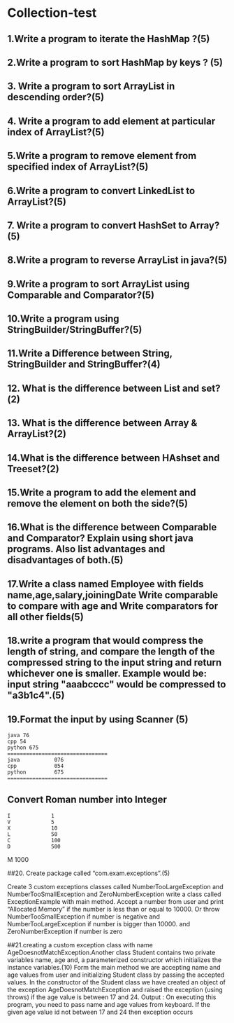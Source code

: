 # Collection-test
## 1.Write a program to iterate the HashMap ?(5)
## 2.Write a program to sort HashMap by keys ? (5)
## 3. Write a program to sort ArrayList in descending order?(5) 
## 4. Write a program to add element at particular index of ArrayList?(5)
## 5.Write a program to remove element from specified index of ArrayList?(5)
## 6.Write a program to convert LinkedList to ArrayList?(5)
## 7. Write a program to convert HashSet to Array? (5)
## 8.Write a program to reverse ArrayList in java?(5)
## 9.Write a program to sort ArrayList using Comparable and Comparator?(5) 
## 10.Write a program using StringBuilder/StringBuffer?(5)
## 11.Write a Difference between String, StringBuilder and StringBuffer?(4)
## 12. What is the difference between List and set?(2)
## 13. What is the difference between Array & ArrayList?(2) 
## 14.What is the difference between HAshset and Treeset?(2)
## 15.Write a program to add the element and remove the element on both the side?(5)
## 16.What is the difference between Comparable and Comparator? Explain using short java programs. Also list advantages and disadvantages of both.(5)
## 17.Write a class named Employee with fields name,age,salary,joiningDate Write comparable to compare with age and Write comparators for all other fields(5)
## 18.write a program that would compress the length of string, and compare the length of the compressed string to the input string and return whichever one is smaller. Example would be: input string "aaabcccc" would be compressed to "a3b1c4".(5)
## 19.Format the input by using Scanner (5)
```
java 76
cpp 54
python 675
================================
java           076
cpp            054
python         675
================================
```
## Convert Roman number into Integer 
```Symbol       Value
I             1
V             5
X             10
L             50
C             100
D             500
```
M             1000


##20. Create package called “com.exam.exceptions”.(5)

Create 3 custom exceptions  classes called NumberTooLargeException and
NumberTooSmallException and ZeroNumberException
write a class called ExceptionExample with main method. Accept a
number from user and print “Allocated Memory” if the number is less than or equal to 10000. Or
throw NumberTooSmallException if number is negative and
NumberTooLargeException if number is bigger than 10000. and ZeroNumberException if number is zero

##21.creating a custom exception class with name AgeDoesnotMatchException.Another class Student contains two private variables name, age and, a parameterized constructor which initializes the instance variables.(10)
Form the main method we are accepting name and age values from user and initializing Student class by passing the accepted values.
In the constructor of the Student class we have created an object of the exception AgeDoesnotMatchException and raised the exception (using throws) if the age value is between 17 and 24.  Output : On executing this program, you need to pass name and age values from keyboard. If the given age value id not between 17 and 24 then exception occurs
